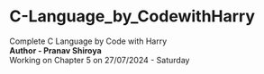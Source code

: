 # C-Language_by_CodewithHarry
Complete C Language by Code with Harry
<br>
<b> Author - Pranav Shiroya </b>
<br>
Working on Chapter 5 on 27/07/2024 - Saturday